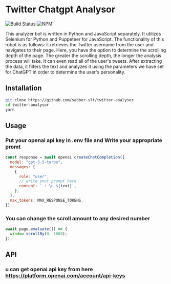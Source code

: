 # Twitter Chatgpt Analysor

[![Build Status](https://travis-ci.com/chrisvxd/puppeteer-social-image.svg?branch=master)](https://travis-ci.com/chrisvxd/puppeteer-social-image) [![NPM](https://img.shields.io/npm/v/puppeteer-social-image.svg)](https://www.npmjs.com/package/puppeteer-social-image)

This analyzer bot is written in Python and JavaScript separately. It utilizes Selenium for Python and Puppeteer for JavaScript.
The functionality of this robot is as follows: it retrieves the Twitter username from the user and navigates to their page. Here, you have the option to determine the scrolling depth of the page. The greater the scrolling depth, the longer the analysis process will take. It can even read all of the user's tweets.
After extracting the data, it filters the text and analyzes it using the parameters we have set for ChatGPT in order to determine the user's personality.

## Installation

```sh
git clone https://github.com/sabber-slt/twitter-analysor
cd twitter-analysor
yarn
```

## Usage

### Put your openai api key in .env file and Write your appropriate promt

```js
const response = await openai.createChatCompletion({
  model: "gpt-3.5-turbo",
  messages: [
    {
      role: "user",
      // write your prompt here
      content: ` : \n ${text}`,
    },
  ],
  max_tokens: MAX_RESPONSE_TOKENS,
});
```

### You can change the scroll amount to any desired number

```js
await page.evaluate(() => {
  window.scrollBy(0, 1000);
});
```

## API

### u can get openai api key from here <https://platform.openai.com/account/api-keys>
